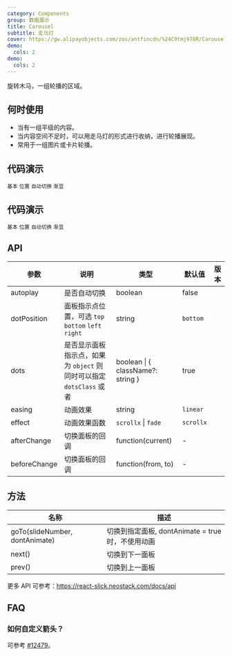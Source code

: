```yaml
---
category: Components
group: 数据展示
title: Carousel
subtitle: 走马灯
cover: https://gw.alipayobjects.com/zos/antfincdn/%24C9tmj978R/Carousel.svg
demo:
  cols: 2
demo:
  cols: 2
---
```


旋转木马，一组轮播的区域。

## 何时使用

- 当有一组平级的内容。
- 当内容空间不足时，可以用走马灯的形式进行收纳，进行轮播展现。
- 常用于一组图片或卡片轮播。

## 代码演示

<code src="./demo/basic.tsx">基本</code>
<code src="./demo/position.tsx">位置</code>
<code src="./demo/autoplay.tsx">自动切换</code>
<code src="./demo/fade.tsx">渐显</code>

## 代码演示

<code src="./demo/basic.tsx">基本</code>
<code src="./demo/position.tsx">位置</code>
<code src="./demo/autoplay.tsx">自动切换</code>
<code src="./demo/fade.tsx">渐显</code>

## API

| 参数         | 说明                                                                | 类型                              | 默认值    | 版本 |
| ------------ | ------------------------------------------------------------------- | --------------------------------- | --------- | ---- |
| autoplay     | 是否自动切换                                                        | boolean                           | false     |      |
| dotPosition  | 面板指示点位置，可选 `top` `bottom` `left` `right`                  | string                            | `bottom`  |      |
| dots         | 是否显示面板指示点，如果为 `object` 则同时可以指定 `dotsClass` 或者 | boolean \| { className?: string } | true      |      |
| easing       | 动画效果                                                            | string                            | `linear`  |      |
| effect       | 动画效果函数                                                        | `scrollx` \| `fade`               | `scrollx` |      |
| afterChange  | 切换面板的回调                                                      | function(current)                 | -         |      |
| beforeChange | 切换面板的回调                                                      | function(from, to)                | -         |      |

## 方法

| 名称                           | 描述                                              |
| ------------------------------ | ------------------------------------------------- |
| goTo(slideNumber, dontAnimate) | 切换到指定面板, dontAnimate = true 时，不使用动画 |
| next()                         | 切换到下一面板                                    |
| prev()                         | 切换到上一面板                                    |

更多 API 可参考：<https://react-slick.neostack.com/docs/api>

## FAQ

### 如何自定义箭头？

可参考 [#12479](https://github.com/ant-design/ant-design/issues/12479)。
